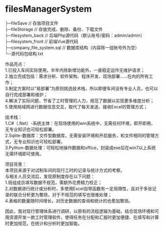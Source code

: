 # filesManagerSystem

├─fileSave                   // 存放项目文件  
├─fileStorage                // 存放完成、删除、备份、下载文件  
├─filesystem_back            // 后端Php源代码（默认账号/密码：admin/admin）  
├─filesystem_front           // 前端Vue源代码  
├─company_file_system.sql    // 数据库结构（内容除一组账号外为空）  
└─源代码包结构.txt  

作品亮点：   
1.已投入车间实际使用，半年内除新增功能外，一直稳定运作无维护请求；  
2.独立完成包括：需求分析、软件架构、程序开发、现场部署……在内的所有工作；  
3.制定方案时以“易部署”为原则挑选技术栈，所以即便车间没有专业人员，也可以自行完成部署和维护；  
4.解决了实际问题，节省了工时管理的人力，规范了数据以实现更多维度分析；  
5.使用局域网进行数据信息交互，取代了每天发送、接收Excel的管理方式；  

技术栈：  
1.C#（.Net）-系统主体：在现场使用的win系统中，无需任何环境，即开即用，无专业知识也可轻松部署。  
2.Sqlite-数据库：文件型数据库，无需安装环境和开启服务，和文件相同的管理方式，无专业知识也可轻松部署。  
3.Python-数据处理：可轻松地操作数据和office，封装成exe后在win7以上系统无需环境即可使用。  

项目背景：  
本项目来源于对试制车间的现行工时的记录与统计方式的考察。  
与相关人员交流后，发现原制度存在以下问题：  
1.班组成员填写数据不规范，需额外花费精力校正；  
2.对数据进行统计或分析时，多使用Excel自带函数有一定局限性，且对于多张记录的联合分析更为繁琐，对于不规范的填写也很难处理；   
4.表格的数量随时间增长，对历史数据的查询和统计的也愈加繁琐。  

因此，我对现行管理体系进行调研，以原有的流程逻辑为基础，结合现场环境和可用资源开发一款工时管理软件，使得任务在分配和汇报时更加便捷、在填写和计算时更加规范，在统计和分析时更加智能。
